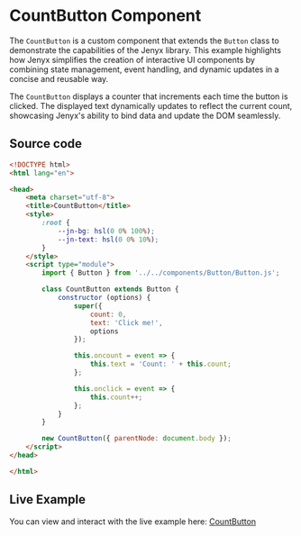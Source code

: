 # CountButton Component

The `CountButton` is a custom component that extends the `Button` class to demonstrate the capabilities of the Jenyx library. This example highlights how Jenyx simplifies the creation of interactive UI components by combining state management, event handling, and dynamic updates in a concise and reusable way.

The `CountButton` displays a counter that increments each time the button is clicked. The displayed text dynamically updates to reflect the current count, showcasing Jenyx's ability to bind data and update the DOM seamlessly.

## Source code

```html
<!DOCTYPE html>
<html lang="en">

<head>
    <meta charset="utf-8">
    <title>CountButton</title>
    <style>
        :root {
            --jn-bg: hsl(0 0% 100%);
            --jn-text: hsl(0 0% 10%);
        }
    </style>
    <script type="module">
        import { Button } from '../../components/Button/Button.js';

        class CountButton extends Button {
            constructor (options) {
                super({
                    count: 0,
                    text: 'Click me!',
                    options
                });

                this.oncount = event => {
                    this.text = 'Count: ' + this.count;
                };

                this.onclick = event => {
                    this.count++;
                };
            }
        }

        new CountButton({ parentNode: document.body });
    </script>
</head>

</html>
```

## Live Example

You can view and interact with the live example here:
[CountButton](https://jenyxjs.github.io/jenyx/docs/CountButton/example.html)